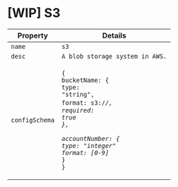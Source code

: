 # \[WIP] S3



| Property       | Details                                                                                                                                                                                                                                                                                                                                                              |
| -------------- | -------------------------------------------------------------------------------------------------------------------------------------------------------------------------------------------------------------------------------------------------------------------------------------------------------------------------------------------------------------------- |
| `name`         | `s3`                                                                                                                                                                                                                                                                                                                                                                 |
| `desc`         | `A blob storage system in AWS.`                                                                                                                                                                                                                                                                                                                                      |
| `configSchema` | <p><code>{</code><br>    <code>bucketName: {</code><br>        <code>type: "string",</code><br>        <code>format: s3://*,</code><br>        <code>required: true</code><br>    <code>},</code></p><p>    <code>accountNumber: {</code><br>        <code>type: "integer"</code><br>        <code>format: [0-9]*</code><br>    <code>}</code><br><code>}</code></p> |

####
